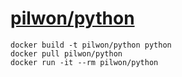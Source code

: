 # [pilwon/python](https://registry.hub.docker.com/u/pilwon/python/)

    docker build -t pilwon/python python
    docker pull pilwon/python
    docker run -it --rm pilwon/python
